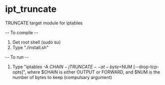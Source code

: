 ipt_truncate
============

TRUNCATE target module for iptables

-- To compile --
1. Get root shell (sudo su)
2. Type "./install.sh"

-- To run --
1. Type "iptables -A $CHAIN -j TRUNCATE --at-byte=$NUM [--drop-tcp-opts]",
   where $CHAIN is either OUTPUT or FORWARD, and $NUM is the number of bytes
   to keep (compulsary argument)
